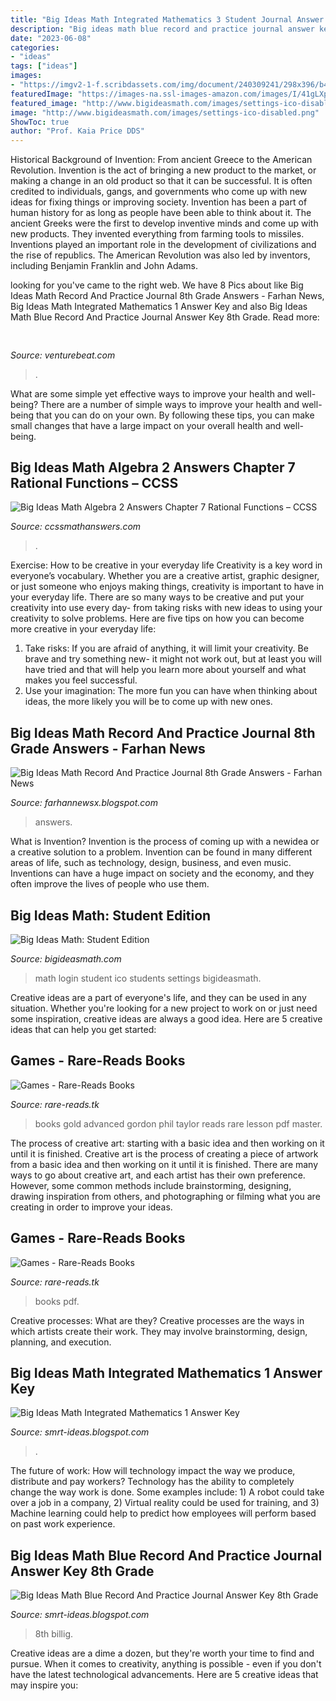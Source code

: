 ```yaml
---
title: "Big Ideas Math Integrated Mathematics 3 Student Journal Answer Key ~ Big Ideas Math: Student Edition"
description: "Big ideas math blue record and practice journal answer key 8th grade"
date: "2023-06-08"
categories:
- "ideas"
tags: ["ideas"]
images:
- "https://imgv2-1-f.scribdassets.com/img/document/240309241/298x396/b43674b2cb/1578536429?v=1"
featuredImage: "https://images-na.ssl-images-amazon.com/images/I/41gLXpLA2AL._SY298_BO1,204,203,200_.jpg"
featured_image: "http://www.bigideasmath.com/images/settings-ico-disabled.png"
image: "http://www.bigideasmath.com/images/settings-ico-disabled.png"
ShowToc: true
author: "Prof. Kaia Price DDS"
---
```



Historical Background of Invention: From ancient Greece to the American Revolution.
Invention is the act of bringing a new product to the market, or making a change in an old product so that it can be successful. It is often credited to individuals, gangs, and governments who come up with new ideas for fixing things or improving society. Invention has been a part of human history for as long as people have been able to think about it. The ancient Greeks were the first to develop inventive minds and come up with new products. They invented everything from farming tools to missiles. Inventions played an important role in the development of civilizations and the rise of republics. The American Revolution was also led by inventors, including Benjamin Franklin and John Adams.

	

		
looking for  you've came to the right web. We have 8 Pics about  like Big Ideas Math Record And Practice Journal 8th Grade Answers - Farhan News, Big Ideas Math Integrated Mathematics 1 Answer Key and also Big Ideas Math Blue Record And Practice Journal Answer Key 8th Grade. Read more:
		
    
## 

<img loading=lazy src="https://venturebeat.com/wp-content/uploads/2020/05/deserted-islands-devops.png?w=800" onerror="this.onerror=null;this.src='https://tse4.mm.bing.net/th?id=OIP.UGt6QPKIHa9PnAKD-gUZaAHaE5&amp;pid=15.1';" alt="">

_Source: venturebeat.com_

>. 

	

What are some simple yet effective ways to improve your health and well-being?
There are a number of simple ways to improve your health and well-being that you can do on your own. By following these tips, you can make small changes that have a large impact on your overall health and well-being.

    
## Big Ideas Math Algebra 2 Answers Chapter 7 Rational Functions – CCSS

<img loading=lazy src="https://ccssmathanswers.com/wp-content/uploads/2021/02/Big-Ideas-Math-Answers-Algebra-2-Chapter-7-Rational-Functions-7.5-a-51-300x185.png" onerror="this.onerror=null;this.src='https://tse4.mm.bing.net/th?id=OIP.I3JsbrcL3t3aAWPhN70WUQAAAA&amp;pid=15.1';" alt="Big Ideas Math Algebra 2 Answers Chapter 7 Rational Functions – CCSS">

_Source: ccssmathanswers.com_

>. 

	

Exercise: How to be creative in your everyday life
Creativity is a key word in everyone’s vocabulary. Whether you are a creative artist, graphic designer, or just someone who enjoys making things, creativity is important to have in your everyday life. There are so many ways to be creative and put your creativity into use every day- from taking risks with new ideas to using your creativity to solve problems. Here are five tips on how you can become more creative in your everyday life: 
1. Take risks: If you are afraid of anything, it will limit your creativity. Be brave and try something new- it might not work out, but at least you will have tried and that will help you learn more about yourself and what makes you feel successful. 
2. Use your imagination: The more fun you can have when thinking about ideas, the more likely you will be to come up with new ones.

    
## Big Ideas Math Record And Practice Journal 8th Grade Answers - Farhan News

<img loading=lazy src="https://i.pinimg.com/originals/c4/38/52/c43852711654abce4c8c23c93a59d361.png" onerror="this.onerror=null;this.src='https://tse4.mm.bing.net/th?id=OIP.tvJryIyMRYJmp8kSEBpxAQHaJY&amp;pid=15.1';" alt="Big Ideas Math Record And Practice Journal 8th Grade Answers - Farhan News">

_Source: farhannewsx.blogspot.com_

>answers. 

	

What is Invention?
Invention is the process of coming up with a newidea or a creative solution to a problem. Invention can be found in many different areas of life, such as technology, design, business, and even music. Inventions can have a huge impact on society and the economy, and they often improve the lives of people who use them.

    
## Big Ideas Math: Student Edition

<img loading=lazy src="http://www.bigideasmath.com/images/settings-ico-disabled.png" onerror="this.onerror=null;this.src='https://tse1.mm.bing.net/th?id=OIP.usojkz9bEnnTwU9BZcVC-gAAAA&amp;pid=15.1';" alt="Big Ideas Math: Student Edition">

_Source: bigideasmath.com_

>math login student ico students settings bigideasmath. 

	

Creative ideas are a part of everyone's life, and they can be used in any situation. Whether you're looking for a new project to work on or just need some inspiration, creative ideas are always a good idea. Here are 5 creative ideas that can help you get started: 

    
## Games - Rare-Reads Books

<img loading=lazy src="https://images-na.ssl-images-amazon.com/images/I/41HsCo58c3L._SX323_BO1,204,203,200_.jpg" onerror="this.onerror=null;this.src='https://tse1.mm.bing.net/th?id=OIP.obA2UeTtZ7GdamOJpLDQ5QAAAA&amp;pid=15.1';" alt="Games - Rare-Reads Books">

_Source: rare-reads.tk_

>books gold advanced gordon phil taylor reads rare lesson pdf master. 

	

The process of creative art: starting with a basic idea and then working on it until it is finished.
Creative art is the process of creating a piece of artwork from a basic idea and then working on it until it is finished. There are many ways to go about creative art, and each artist has their own preference. However, some common methods include brainstorming, designing, drawing inspiration from others, and photographing or filming what you are creating in order to improve your ideas.

    
## Games - Rare-Reads Books

<img loading=lazy src="https://images-na.ssl-images-amazon.com/images/I/41gLXpLA2AL._SY298_BO1,204,203,200_.jpg" onerror="this.onerror=null;this.src='https://tse4.mm.bing.net/th?id=OIP.81mC3nAj3EnOEx79ivzAmgAAAA&amp;pid=15.1';" alt="Games - Rare-Reads Books">

_Source: rare-reads.tk_

>books pdf. 

	

Creative processes: What are they?
Creative processes are the ways in which artists create their work. They may involve brainstorming, design, planning, and execution.

    
## Big Ideas Math Integrated Mathematics 1 Answer Key

<img loading=lazy src="https://imgv2-1-f.scribdassets.com/img/document/240309241/298x396/b43674b2cb/1578536429?v=1" onerror="this.onerror=null;this.src='https://tse1.mm.bing.net/th?id=OIP.X8uCZ8HwXKi8LOQfKyiOCAAAAA&amp;pid=15.1';" alt="Big Ideas Math Integrated Mathematics 1 Answer Key">

_Source: smrt-ideas.blogspot.com_

>. 

	

The future of work: How will technology impact the way we produce, distribute and pay workers?
Technology has the ability to completely change the way work is done. Some examples include: 1) A robot could take over a job in a company, 2) Virtual reality could be used for training, and 3) Machine learning could help to predict how employees will perform based on past work experience.

    
## Big Ideas Math Blue Record And Practice Journal Answer Key 8th Grade

<img loading=lazy src="https://msbilligmath.weebly.com/uploads/8/5/6/0/85607748/rpj_p60.png" onerror="this.onerror=null;this.src='https://tse3.mm.bing.net/th?id=OIP.E82IGxhaqNRxSyVOBC-LYQHaJJ&amp;pid=15.1';" alt="Big Ideas Math Blue Record And Practice Journal Answer Key 8th Grade">

_Source: smrt-ideas.blogspot.com_

>8th billig. 

	

Creative ideas are a dime a dozen, but they're worth your time to find and pursue. When it comes to creativity, anything is possible - even if you don't have the latest technological advancements. Here are 5 creative ideas that may inspire you: 


